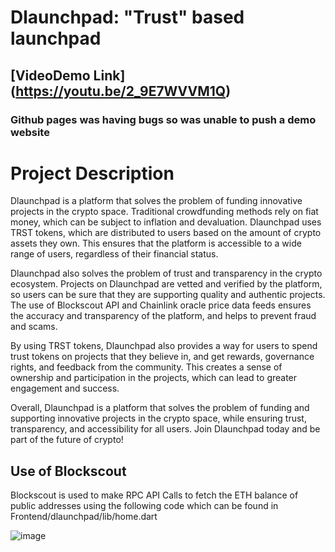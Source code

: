 # Dlaunchpad: "Trust" based launchpad
## [VideoDemo Link] (https://youtu.be/2_9E7WVVM1Q)
### Github pages was having bugs so was unable to push a demo website
# Project Description
Dlaunchpad is a platform that solves the problem of funding innovative projects in the crypto space. Traditional crowdfunding methods rely on fiat money, which can be subject to inflation and devaluation. Dlaunchpad uses TRST tokens, which are distributed to users based on the amount of crypto assets they own. This ensures that the platform is accessible to a wide range of users, regardless of their financial status.

Dlaunchpad also solves the problem of trust and transparency in the crypto ecosystem. Projects on Dlaunchpad are vetted and verified by the platform, so users can be sure that they are supporting quality and authentic projects. The use of Blockscout API and Chainlink oracle price data feeds ensures the accuracy and transparency of the platform, and helps to prevent fraud and scams.

By using TRST tokens, Dlaunchpad also provides a way for users to spend trust tokens on projects that they believe in, and get rewards, governance rights, and feedback from the community. This creates a sense of ownership and participation in the projects, which can lead to greater engagement and success.

Overall, Dlaunchpad is a platform that solves the problem of funding and supporting innovative projects in the crypto space, while ensuring trust, transparency, and accessibility for all users. Join Dlaunchpad today and be part of the future of crypto!

## Use of Blockscout
Blockscout is used to make RPC API Calls to fetch the ETH balance of public addresses using the following code which can be found in Frontend/dlaunchpad/lib/home.dart

![image](https://github.com/an-ku-sh/dlaunchpad/assets/110815021/9f2533ed-8d8c-438b-9049-7045296f4ec1)

